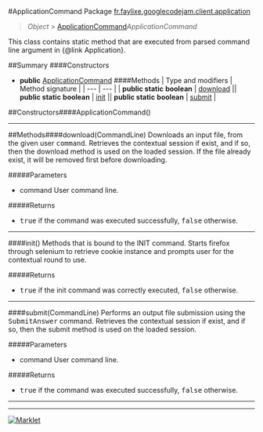 #ApplicationCommand
Package [fr.faylixe.googlecodejam.client.application](README.md)<br>

> *Object* > [ApplicationCommand](ApplicationCommand.md)*ApplicationCommand*

<p>This class contains static method that are
 executed from parsed command line argument in
 {@link Application}.</p>

##Summary
####Constructors
* **public** [ApplicationCommand](#applicationcommand)
####Methods
| Type and modifiers | Method signature |
| --- | --- |
| **public static** **boolean** | [download](#downloadcommandline) || **public static** **boolean** | [init](#init) || **public static** **boolean** | [submit](#submitcommandline) |

##Constructors####ApplicationCommand()


---


##Methods####download(CommandLine)
Downloads an input file, from the given user <tt>command</tt>.
 Retrieves the contextual session if exist, and if so, then
 the download method is used on the loaded session. If the
 file already exist, it will be removed first before downloading.

#####Parameters
* command User command line.

#####Returns
* <tt>true</tt> if the command was executed successfully, <tt>false</tt> otherwise.

---

####init()
Methods that is bound to the INIT command. Starts
 firefox through selenium to retrieve cookie instance
 and prompts user for the contextual round to use.

#####Returns
* <tt>true</tt> if the init command was correctly executed, <tt>false</tt> otherwise.

---

####submit(CommandLine)
Performs an output file submission using the <tt>SubmitAnswer</tt>
 command. Retrieves the contextual session if exist, and if so, then
 the submit method is used on the loaded session.

#####Parameters
* command User command line.

#####Returns
* <tt>true</tt> if the command was executed successfully, <tt>false</tt> otherwise.

---

---

[![Marklet](https://img.shields.io/badge/Generated%20by-Marklet-green.svg)](https://github.com/Faylixe/marklet)